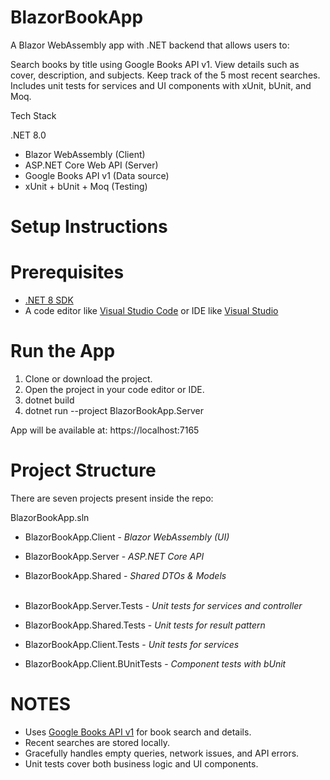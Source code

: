 # BlazorBookApp
A Blazor WebAssembly app with .NET backend that allows users to:

Search books by title using Google Books API v1.
View details such as cover, description, and subjects.
Keep track of the 5 most recent searches.
Includes unit tests for services and UI components with xUnit, bUnit, and Moq.

Tech Stack

.NET 8.0
- Blazor WebAssembly (Client)
- ASP.NET Core Web API (Server)
- Google Books API v1 (Data source)
- xUnit + bUnit + Moq (Testing)


# Setup Instructions
# Prerequisites
- [.NET 8 SDK](https://dotnet.microsoft.com/en-us/download)
- A code editor like [Visual Studio Code](https://code.visualstudio.com/download) or IDE like [Visual Studio](https://visualstudio.microsoft.com/vs/community/)

# Run the App
1. Clone or download the project.
1. Open the project in your code editor or IDE.
1. dotnet build
1. dotnet run --project BlazorBookApp.Server

App will be available at: https://localhost:7165

# Project Structure

There are seven projects present inside the repo:

BlazorBookApp.sln
 - BlazorBookApp.Client            - *Blazor WebAssembly (UI)*
 - BlazorBookApp.Server            - *ASP.NET Core API*
 - BlazorBookApp.Shared            - *Shared DTOs & Models <br><br>*

   
 - BlazorBookApp.Server.Tests      - *Unit tests for services and controller*
 - BlazorBookApp.Shared.Tests      - *Unit tests for result pattern*
 - BlazorBookApp.Client.Tests      - *Unit tests for services*
 - BlazorBookApp.Client.BUnitTests - *Component tests with bUnit*

# NOTES
- Uses [Google Books API v1](google.com/url?q=https://developers.google.com/books/docs/v1/using&source=gmail&ust=1756880716138000&usg=AOvVaw00B6ciITTcLp4fNBRgXbaU) for book search and details.
- Recent searches are stored locally.
- Gracefully handles empty queries, network issues, and API errors.
- Unit tests cover both business logic and UI components.
